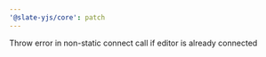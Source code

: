 ```yaml
---
'@slate-yjs/core': patch
---
```


Throw error in non-static connect call if editor is already connected
